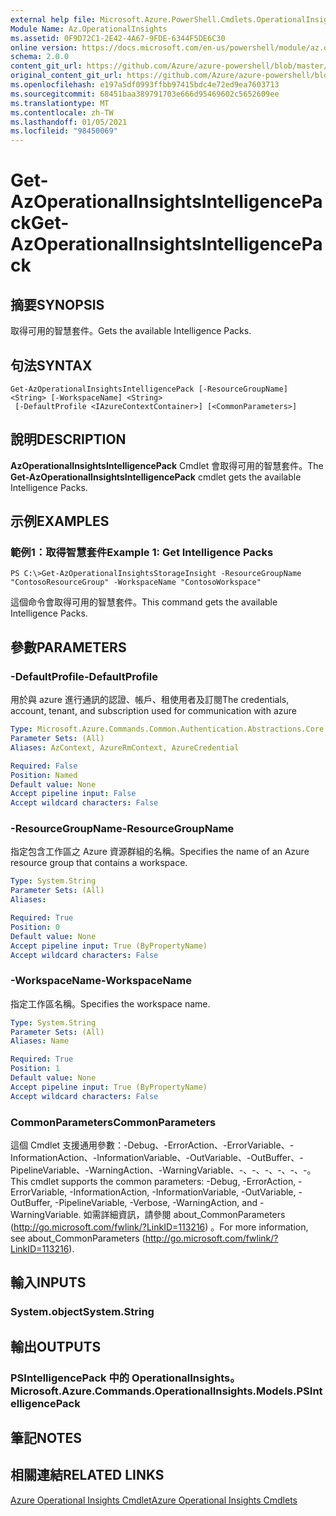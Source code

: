 ```yaml
---
external help file: Microsoft.Azure.PowerShell.Cmdlets.OperationalInsights.dll-Help.xml
Module Name: Az.OperationalInsights
ms.assetid: 0F9D72C1-2E42-4A67-9FDE-6344F5DE6C30
online version: https://docs.microsoft.com/en-us/powershell/module/az.operationalinsights/get-azoperationalinsightsintelligencepack
schema: 2.0.0
content_git_url: https://github.com/Azure/azure-powershell/blob/master/src/OperationalInsights/OperationalInsights/help/Get-AzOperationalInsightsIntelligencePack.md
original_content_git_url: https://github.com/Azure/azure-powershell/blob/master/src/OperationalInsights/OperationalInsights/help/Get-AzOperationalInsightsIntelligencePack.md
ms.openlocfilehash: e197a5df0993ffbb97415bdc4e72ed9ea7603713
ms.sourcegitcommit: 68451baa389791703e666d95469602c5652609ee
ms.translationtype: MT
ms.contentlocale: zh-TW
ms.lasthandoff: 01/05/2021
ms.locfileid: "98450069"
---
```

# <span data-ttu-id="f95f2-101">Get-AzOperationalInsightsIntelligencePack</span><span class="sxs-lookup"><span data-stu-id="f95f2-101">Get-AzOperationalInsightsIntelligencePack</span></span>

## <span data-ttu-id="f95f2-102">摘要</span><span class="sxs-lookup"><span data-stu-id="f95f2-102">SYNOPSIS</span></span>
<span data-ttu-id="f95f2-103">取得可用的智慧套件。</span><span class="sxs-lookup"><span data-stu-id="f95f2-103">Gets the available Intelligence Packs.</span></span>

## <span data-ttu-id="f95f2-104">句法</span><span class="sxs-lookup"><span data-stu-id="f95f2-104">SYNTAX</span></span>

```
Get-AzOperationalInsightsIntelligencePack [-ResourceGroupName] <String> [-WorkspaceName] <String>
 [-DefaultProfile <IAzureContextContainer>] [<CommonParameters>]
```

## <span data-ttu-id="f95f2-105">說明</span><span class="sxs-lookup"><span data-stu-id="f95f2-105">DESCRIPTION</span></span>
<span data-ttu-id="f95f2-106">**AzOperationalInsightsIntelligencePack** Cmdlet 會取得可用的智慧套件。</span><span class="sxs-lookup"><span data-stu-id="f95f2-106">The **Get-AzOperationalInsightsIntelligencePack** cmdlet gets the available Intelligence Packs.</span></span>

## <span data-ttu-id="f95f2-107">示例</span><span class="sxs-lookup"><span data-stu-id="f95f2-107">EXAMPLES</span></span>

### <span data-ttu-id="f95f2-108">範例1：取得智慧套件</span><span class="sxs-lookup"><span data-stu-id="f95f2-108">Example 1: Get Intelligence Packs</span></span>
```
PS C:\>Get-AzOperationalInsightsStorageInsight -ResourceGroupName "ContosoResourceGroup" -WorkspaceName "ContosoWorkspace"
```

<span data-ttu-id="f95f2-109">這個命令會取得可用的智慧套件。</span><span class="sxs-lookup"><span data-stu-id="f95f2-109">This command gets the available Intelligence Packs.</span></span>

## <span data-ttu-id="f95f2-110">參數</span><span class="sxs-lookup"><span data-stu-id="f95f2-110">PARAMETERS</span></span>

### <span data-ttu-id="f95f2-111">-DefaultProfile</span><span class="sxs-lookup"><span data-stu-id="f95f2-111">-DefaultProfile</span></span>
<span data-ttu-id="f95f2-112">用於與 azure 進行通訊的認證、帳戶、租使用者及訂閱</span><span class="sxs-lookup"><span data-stu-id="f95f2-112">The credentials, account, tenant, and subscription used for communication with azure</span></span>

```yaml
Type: Microsoft.Azure.Commands.Common.Authentication.Abstractions.Core.IAzureContextContainer
Parameter Sets: (All)
Aliases: AzContext, AzureRmContext, AzureCredential

Required: False
Position: Named
Default value: None
Accept pipeline input: False
Accept wildcard characters: False
```

### <span data-ttu-id="f95f2-113">-ResourceGroupName</span><span class="sxs-lookup"><span data-stu-id="f95f2-113">-ResourceGroupName</span></span>
<span data-ttu-id="f95f2-114">指定包含工作區之 Azure 資源群組的名稱。</span><span class="sxs-lookup"><span data-stu-id="f95f2-114">Specifies the name of an Azure resource group that contains a workspace.</span></span>

```yaml
Type: System.String
Parameter Sets: (All)
Aliases:

Required: True
Position: 0
Default value: None
Accept pipeline input: True (ByPropertyName)
Accept wildcard characters: False
```

### <span data-ttu-id="f95f2-115">-WorkspaceName</span><span class="sxs-lookup"><span data-stu-id="f95f2-115">-WorkspaceName</span></span>
<span data-ttu-id="f95f2-116">指定工作區名稱。</span><span class="sxs-lookup"><span data-stu-id="f95f2-116">Specifies the workspace name.</span></span>

```yaml
Type: System.String
Parameter Sets: (All)
Aliases: Name

Required: True
Position: 1
Default value: None
Accept pipeline input: True (ByPropertyName)
Accept wildcard characters: False
```

### <span data-ttu-id="f95f2-117">CommonParameters</span><span class="sxs-lookup"><span data-stu-id="f95f2-117">CommonParameters</span></span>
<span data-ttu-id="f95f2-118">這個 Cmdlet 支援通用參數：-Debug、-ErrorAction、-ErrorVariable、-InformationAction、-InformationVariable、-OutVariable、-OutBuffer、-PipelineVariable、-WarningAction、-WarningVariable、-、-、-、-、-、-。</span><span class="sxs-lookup"><span data-stu-id="f95f2-118">This cmdlet supports the common parameters: -Debug, -ErrorAction, -ErrorVariable, -InformationAction, -InformationVariable, -OutVariable, -OutBuffer, -PipelineVariable, -Verbose, -WarningAction, and -WarningVariable.</span></span> <span data-ttu-id="f95f2-119">如需詳細資訊，請參閱 about_CommonParameters (http://go.microsoft.com/fwlink/?LinkID=113216) 。</span><span class="sxs-lookup"><span data-stu-id="f95f2-119">For more information, see about_CommonParameters (http://go.microsoft.com/fwlink/?LinkID=113216).</span></span>

## <span data-ttu-id="f95f2-120">輸入</span><span class="sxs-lookup"><span data-stu-id="f95f2-120">INPUTS</span></span>

### <span data-ttu-id="f95f2-121">System.object</span><span class="sxs-lookup"><span data-stu-id="f95f2-121">System.String</span></span>

## <span data-ttu-id="f95f2-122">輸出</span><span class="sxs-lookup"><span data-stu-id="f95f2-122">OUTPUTS</span></span>

### <span data-ttu-id="f95f2-123">PSIntelligencePack 中的 OperationalInsights。</span><span class="sxs-lookup"><span data-stu-id="f95f2-123">Microsoft.Azure.Commands.OperationalInsights.Models.PSIntelligencePack</span></span>

## <span data-ttu-id="f95f2-124">筆記</span><span class="sxs-lookup"><span data-stu-id="f95f2-124">NOTES</span></span>

## <span data-ttu-id="f95f2-125">相關連結</span><span class="sxs-lookup"><span data-stu-id="f95f2-125">RELATED LINKS</span></span>

[<span data-ttu-id="f95f2-126">Azure Operational Insights Cmdlet</span><span class="sxs-lookup"><span data-stu-id="f95f2-126">Azure Operational Insights Cmdlets</span></span>](./Az.OperationalInsights.md)


